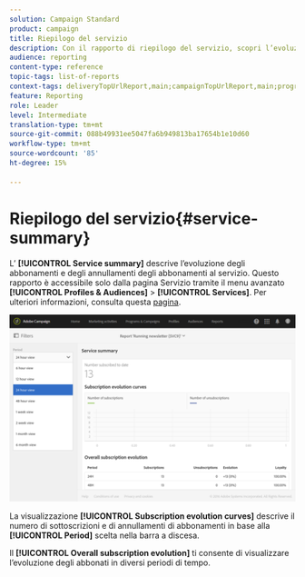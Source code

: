 ```yaml
---
solution: Campaign Standard
product: campaign
title: Riepilogo del servizio
description: Con il rapporto di riepilogo del servizio, scopri l’evoluzione degli abbonamenti e dei loro annullamenti.
audience: reporting
content-type: reference
topic-tags: list-of-reports
context-tags: deliveryTopUrlReport,main;campaignTopUrlReport,main;programTopUrlReport,main
feature: Reporting
role: Leader
level: Intermediate
translation-type: tm+mt
source-git-commit: 088b49931ee5047fa6b949813ba17654b1e10d60
workflow-type: tm+mt
source-wordcount: '85'
ht-degree: 15%

---
```



# Riepilogo del servizio{#service-summary}

L’ **[!UICONTROL Service summary]** descrive l’evoluzione degli abbonamenti e degli annullamenti degli abbonamenti al servizio.
Questo rapporto è accessibile solo dalla pagina Servizio tramite il menu avanzato **[!UICONTROL Profiles & Audiences]** > **[!UICONTROL Services]**. Per ulteriori informazioni, consulta questa [pagina](../../audiences/using/monitoring-subscriptions.md#service-reports).

![](assets/service-summary.png)

La visualizzazione **[!UICONTROL Subscription evolution curves]** descrive il numero di sottoscrizioni e di annullamenti di abbonamenti in base alla **[!UICONTROL Period]** scelta nella barra a discesa.

Il **[!UICONTROL Overall subscription evolution]** ti consente di visualizzare l’evoluzione degli abbonati in diversi periodi di tempo.
